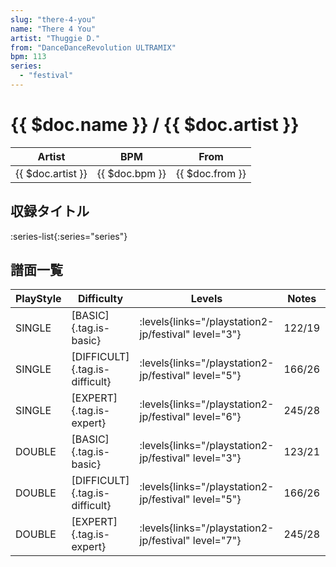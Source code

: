 ```yaml
---
slug: "there-4-you"
name: "There 4 You"
artist: "Thuggie D."
from: "DanceDanceRevolution ULTRAMIX"
bpm: 113
series:
  - "festival"
---
```


# {{ $doc.name }} / {{ $doc.artist }}

|Artist|BPM|From|
|------|---|----|
|{{ $doc.artist }}|{{ $doc.bpm }}|{{ $doc.from }}|

## 収録タイトル

:series-list{:series="series"}

## 譜面一覧

|PlayStyle|Difficulty|Levels|Notes|Movie|
|---------|----------|------|-----|-----|
|SINGLE|[BASIC]{.tag.is-basic}|<div class="field is-grouped is-grouped-multiline"> :levels{links="/playstation2-jp/festival" level="3"}</div>|122/19||
|SINGLE|[DIFFICULT]{.tag.is-difficult}|<div class="field is-grouped is-grouped-multiline"> :levels{links="/playstation2-jp/festival" level="5"}</div>|166/26||
|SINGLE|[EXPERT]{.tag.is-expert}|<div class="field is-grouped is-grouped-multiline"> :levels{links="/playstation2-jp/festival" level="6"}</div>|245/28||
|DOUBLE|[BASIC]{.tag.is-basic}|<div class="field is-grouped is-grouped-multiline"> :levels{links="/playstation2-jp/festival" level="3"}</div>|123/21||
|DOUBLE|[DIFFICULT]{.tag.is-difficult}|<div class="field is-grouped is-grouped-multiline"> :levels{links="/playstation2-jp/festival" level="5"}</div>|166/26||
|DOUBLE|[EXPERT]{.tag.is-expert}|<div class="field is-grouped is-grouped-multiline"> :levels{links="/playstation2-jp/festival" level="7"}</div>|245/28||
